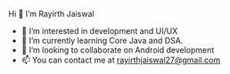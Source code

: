  Hi 👋 I’m Rayirth Jaiswal

- 👀 I’m interested in development and UI/UX 
- 🌱 I’m currently learning Core Java and DSA.
- 💞️ I’m looking to collaborate on Android development
- 📫 You can contact me at rayirthjaiswal27@gmail.com
